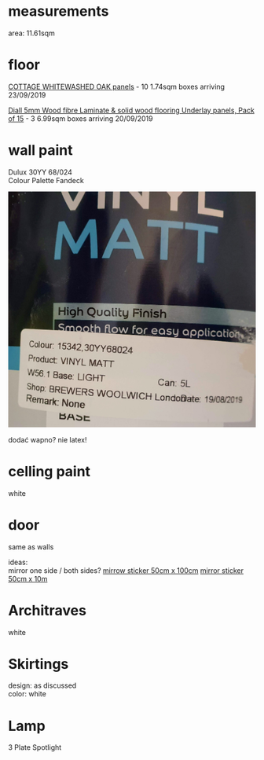 # measurements  

area: 11.61sqm

# floor  

[COTTAGE WHITEWASHED OAK panels](https://www.directwoodflooring.co.uk/cottage-whitewashed-oak-laminate-flooring.html) - 10 1.74sqm boxes arriving 23/09/2019  

[Diall 5mm Wood fibre Laminate & solid wood flooring Underlay panels, Pack of 15](https://www.diy.com/departments/diall-5mm-wood-fibre-laminate-solid-wood-flooring-underlay-panels-pack-of-15/1520621_BQ.prd) - 3 6.99sqm boxes arriving 20/09/2019  

# wall paint  

Dulux 30YY 68/024  
Colour Palette Fandeck  

![](./paint.jpg)  

dodać wapno?
nie latex!

# celling paint  

white  

# door  

same as walls  

ideas:  
mirror one side / both sides?
[mirrow sticker 50cm x 100cm](https://www.aliexpress.com/item/32814313481.html)
[mirror sticker 50cm x 10m](https://www.aliexpress.com/item/32827913660.html)

# Architraves  

white  

# Skirtings  

design: as discussed  
color: white  

# Lamp  

3 Plate Spotlight
